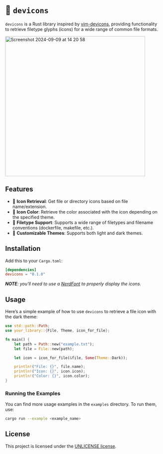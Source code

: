 # 🦀 `devicons`

`devicons` is a Rust library inspired by [vim-devicons](https://github.com/ryanoasis/vim-devicons), providing functionality to retrieve filetype glyphs (icons) for a wide range of common file formats.


<img width="450" alt="Screenshot 2024-09-09 at 14 20 58" src="https://github.com/user-attachments/assets/f7fefd9e-df15-4536-ae5a-6e835ba4ce39">

## Features

- 🦞 **Icon Retrieval**: Get file or directory icons based on file name/extension.
- 🦞 **Icon Color**: Retrieve the color associated with the icon depending on the specified theme.
- 🦞 **Filetype Support**: Supports a wide range of filetypes and filename conventions (dockerfile, makefile, etc.).
- 🦞 **Customizable Themes**: Supports both light and dark themes.

## Installation

Add this to your `Cargo.toml`:

```toml
[dependencies]
devicons = "0.1.0"
```

_**NOTE**: you'll need to use a [NerdFont](https://www.nerdfonts.com/) to properly display the icons._

## Usage

Here’s a simple example of how to use `devicons` to retrieve a file icon with the dark theme:

```rust
use std::path::Path;
use your_library::{File, Theme, icon_for_file};

fn main() {
    let path = Path::new("example.txt");
    let file = File::new(path);

    let icon = icon_for_file(&file, Some(Theme::Dark));

    println!("File: {}", file.name);
    println!("Icon: {}", icon.icon);
    println!("Color: {}", icon.color);
}
```

### Running the Examples

You can find more usage examples in the `examples` directory. To run them, use:

```bash
cargo run --example <example_name>
```

## License

This project is licensed under the [UNLICENSE license](LICENSE).

